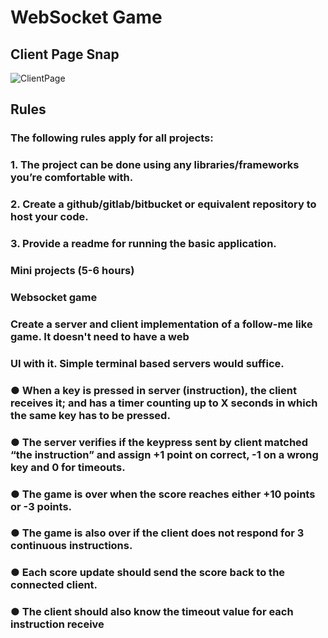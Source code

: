 # WebSocket Game
## Client Page Snap
![ClientPage](https://i.imgur.com/dvWqgO1.png)
## Rules
### The following rules apply for all projects:
### 1. The project can be done using any libraries/frameworks you’re comfortable with.
### 2. Create a github/gitlab/bitbucket or equivalent repository to host your code.
### 3. Provide a readme for running the basic application.
### Mini projects (5-6 hours)
### Websocket game
### Create a server and client implementation of a follow-me like game. It doesn't need to have a web
### UI with it. Simple terminal based servers would suffice.
### ● When a key is pressed in server (instruction), the client receives it; and has a timer counting up to X seconds in which the same key has to be pressed.
### ● The server verifies if the keypress sent by client matched “the instruction” and assign +1 point on correct, -1 on a wrong key and 0 for timeouts.
### ● The game is over when the score reaches either +10 points or -3 points.
### ● The game is also over if the client does not respond for 3 continuous instructions.
### ● Each score update should send the score back to the connected client.
### ● The client should also know the timeout value for each instruction receive
